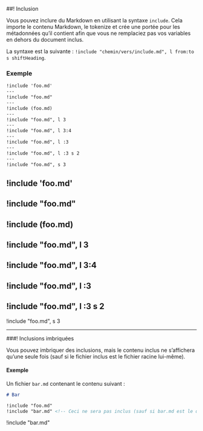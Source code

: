 ##! Inclusion

Vous pouvez inclure du Markdown en utilisant la syntaxe `include`. Cela importe le contenu Markdown, le tokenize et crée une portée pour les métadonnées qu’il contient afin que vous ne remplaciez pas vos variables en dehors du document inclus.

La syntaxe est la suivante : `!include "chemin/vers/include.md", l from:to s shiftHeading`.

### Exemple

```md
!include 'foo.md'
---
!include "foo.md"
---
!include (foo.md)
---
!include "foo.md", l 3
---
!include "foo.md", l 3:4
---
!include "foo.md", l :3
---
!include "foo.md", l :3 s 2
---
!include "foo.md", s 3
```

!include 'foo.md'
---
!include "foo.md"
---
!include (foo.md)
---
!include "foo.md", l 3
---
!include "foo.md", l 3:4
---
!include "foo.md", l :3
---
!include "foo.md", l :3 s 2
---
!include "foo.md", s 3

---

###! Inclusions imbriquées

Vous pouvez imbriquer des inclusions, mais le contenu inclus ne s’affichera qu’une seule fois (sauf si le fichier inclus est le fichier racine lui-même).

#### Exemple

Un fichier `bar.md` contenant le contenu suivant :

```md
# Bar

!include "foo.md"
!include "bar.md" <!-- Ceci ne sera pas inclus (sauf si bar.md est le document racine) -->
```

!include "bar.md"
